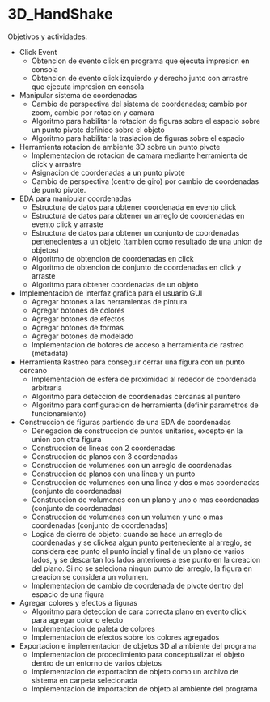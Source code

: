 # 3D_HandShake

Objetivos y actividades:
- Click Event
    - Obtencion de evento click en programa que ejecuta impresion en consola
    - Obtencion de evento click izquierdo y derecho junto con arrastre que ejecuta impresion en consola
- Manipular sistema de coordenadas
    - Cambio de perspectiva del sistema de coordenadas; cambio por zoom, cambio por rotacion y camara
    - Algoritmo para habilitar la rotacion de figuras sobre el espacio sobre un punto pivote definido sobre el objeto
    - Algoritmo para habilitar la traslacion de figuras sobre el espacio
- Herramienta rotacion de ambiente 3D sobre un punto pivote
    - Implementacion de rotacion de camara mediante herramienta de click y arrastre
    - Asignacion de coordenadas a un punto pivote
    - Cambio de perspectiva (centro de giro) por cambio de coordenadas de punto pivote.
- EDA para manipular coordenadas
    - Estructura de datos para obtener coordenada en evento click
    - Estructura de datos para obtener un arreglo de coordenadas en evento click y arraste
    - Estructura de datos para obtener un conjunto de coordenadas pertenecientes a un objeto (tambien como resultado de una union de objetos)
    - Algoritmo de obtencion de coordenadas en click
    - Algoritmo de obtencion de conjunto de coordenadas en click y arraste
    - Algoritmo para obtener coordenadas de un objeto
- Implementacion de interfaz grafica para el usuario GUI
    - Agregar botones a las herramientas de pintura
    - Agregar botones de colores
    - Agregar botones de efectos
    - Agregar botones de formas
    - Agregar botones de modelado
    - Implementacion de botores de acceso a herramienta de rastreo (metadata)
- Herramienta Rastreo para conseguir cerrar una figura con un punto cercano
    - Implementacion de esfera de proximidad al rededor de coordenada arbitraria
    - Algoritmo para deteccion de coordenadas cercanas al puntero
    - Algoritmo para configuracion de herramienta (definir parametros de funcionamiento)
- Construccion de figuras partiendo de una EDA de coordenadas
    - Denegacion de construccion de puntos unitarios, excepto en la union con otra figura
    - Construccion de lineas con 2 coordenadas
    - Construccion de planos con 3 coordenadas
    - Construccion de volumenes con un arreglo de coordenadas
    - Construccion de planos con una linea y un punto
    - Construccion de volumenes con una linea y dos o mas coordenadas (conjunto de coordenadas)
    - Construccion de volumenes con un plano y uno o mas coordenadas (conjunto de coordenadas)
    - Construccion de volumenes con un volumen y uno o mas coordenadas (conjunto de coordenadas)
    - Logica de cierre de objeto: cuando se hace un arreglo de coordenadas y se clickea algun punto perteneciente al arreglo, se considera ese punto el punto incial y final de un plano de varios lados, y se descartan los lados anteriores a ese punto en la creacion del plano. Si no se seleciona ningun punto del arreglo, la figura en creacion se considera un volumen.
    - Implementacion de cambio de coordenada de pivote dentro del espacio de una figura
- Agregar colores y efectos a figuras
    - Algoritmo para deteccion de cara correcta plano en evento click para agregar color o efecto
    - Implementacion de paleta de colores
    - Implementacion de efectos sobre los colores agregados
- Exportacion e implementacion de objetos 3D al ambiente del programa
    - Implementacion de procedimiento para conceptualizar el objeto dentro de un entorno de varios objetos
    - Implementacion de exportacion de objeto como un archivo de sistema en carpeta selecionada
    - Implementacion de importacion de objeto al ambiente del programa
